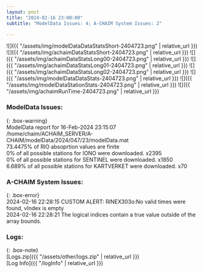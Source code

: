 ```yaml
---
layout: post
title: "2024-02-16 23:00:00"
subtitle: "ModelData Issues: 4; A-CHAIM System Issues: 2"

---
```


![]({{ "/assets/img/modelDataDataStatsShort-2404723.png" | relative_url }})
![]({{ "/assets/img/achaimDataStatsShort-2404723.png" | relative_url }})
![]({{ "/assets/img/achaimDataStatsLong00-2404723.png" | relative_url }})
![]({{ "/assets/img/achaimDataStatsLong01-2404723.png" | relative_url }})
![]({{ "/assets/img/achaimDataStatsLong02-2404723.png" | relative_url }})
![]({{ "/assets/img/modelDataDataStats-2404723.png" | relative_url }})
![]({{ "/assets/img/modelDataStationStats-2404723.png" | relative_url }})
![]({{ "/assets/img/achaimRunTime-2404723.png" | relative_url }})


### ModelData Issues:  
  
{: .box-warning}  
 ModelData report for 16-Feb-2024 23:15:07   
 /home/chaim/ACHAIM_SERVER/A-CHAIM/modelData/2024/047/23/modelData.mat   
 73.4475% of RIO absoprtion values are finite   
 0% of all possible stations for IONO were downloaded. x2395   
 0% of all possible stations for SENTINEL were downloaded. x1850   
 6.689% of all possible stations for KARTVERKET were downloaded. x70   
  
### A-CHAIM System Issues:  
  
{: .box-error}  
2024-02-16 22:28:15 CUSTOM ALERT: RINEX303o:No valid times were found, vIndex is empty  
2024-02-16 22:28:21 The logical indices contain a true value outside of the array bounds.  

### Logs:  
  
{: .box-note}  
[Logs.zip]({{ "/assets/other/logs.zip" | relative_url }})  
[Log Info]({{ "/logInfo" | relative_url }})  
